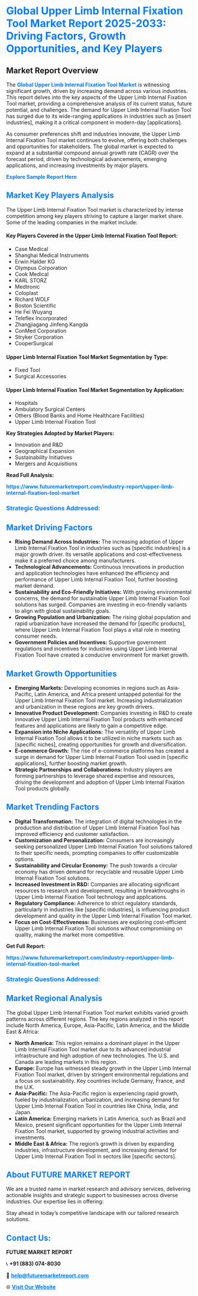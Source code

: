 <h1 style="color: #007BFF;">Global Upper Limb Internal Fixation Tool Market Report 2025-2033: Driving Factors, Growth Opportunities, and Key Players</h1>

<section id="overview">
<h2>Market Report Overview</h2>
<p>The <a href="https://www.futuremarketreport.com/industry-report/upper-limb-internal-fixation-tool-market" style="color: #007BFF; text-decoration: none;"><strong>Global Upper Limb Internal Fixation Tool Market</strong></a> is witnessing significant growth, driven by increasing demand across various industries. This report delves into the key aspects of the Upper Limb Internal Fixation Tool market, providing a comprehensive analysis of its current status, future potential, and challenges. The demand for Upper Limb Internal Fixation Tool has surged due to its wide-ranging applications in industries such as [insert industries], making it a critical component in modern-day [applications].</p>
<p>As consumer preferences shift and industries innovate, the Upper Limb Internal Fixation Tool market continues to evolve, offering both challenges and opportunities for stakeholders. The global market is expected to expand at a substantial compound annual growth rate (CAGR) over the forecast period, driven by technological advancements, emerging applications, and increasing investments by major players.</p>
</section>

<section id="overview">
<p><a href="https://www.futuremarketreport.com/request-sample/reportId=124900" style="color: #007BFF; text-decoration: none;"><strong>Explore Sample Report Here</strong></a></p>
</section>

<section id="key-players">
<h2 style="color: #007BFF;">Market Key Players Analysis</h2>
<p>The Upper Limb Internal Fixation Tool market is characterized by intense competition among key players striving to capture a larger market share. Some of the leading companies in the market include:</p>
<h4>Key Players Covered in the Upper Limb Internal Fixation Tool Report:</h4>
<ul><li>Case Medical</li><li>Shanghai Medical Instruments</li><li>Erwin Halder KG</li><li>Olympus Corporation</li><li>Cook Medical</li><li>KARL STORZ</li><li>Medtronic</li><li>Coloplast</li><li>Richard WOLF</li><li>Boston Scientific</li><li>He Fei Wuyang</li><li>Teleflex Incorporated</li><li>Zhangjiagang Jinfeng Kangda</li><li>ConMed Corporation</li><li>Stryker Corporation</li><li>CooperSurgical</li></ul>
<h4>Upper Limb Internal Fixation Tool Market Segmentation by Type:</h4>
<ul><li>Fixed Tool</li><li>Surgical Accessories</li></ul>

<h4>Upper Limb Internal Fixation Tool Market Segmentation by Application:</h4>
<ul><li>Hospitals</li><li>Ambulatory Surgical Centers</li><li>Others (Blood Banks and Home Healthcare Facilities)</li><li>Upper Limb Internal Fixation Tool</li></ul>
<p><strong>Key Strategies Adopted by Market Players:</strong></p>
<ul>
<li>Innovation and R&D</li>
<li>Geographical Expansion</li>
<li>Sustainability Initiatives</li>
<li>Mergers and Acquisitions</li>
</ul>
</section>

<section>
<p><strong>Read Full Analysis: </strong></p><a href="https://www.futuremarketreport.com/industry-report/upper-limb-internal-fixation-tool-market" style="color: #007BFF; text-decoration: none;"><strong>https://www.futuremarketreport.com/industry-report/upper-limb-internal-fixation-tool-market</strong></a>
<h3 style="color: #007BFF;">Strategic Questions Addressed:</h3>
</section>

<section id="driving-factors">
<h2 style="color: #007BFF;">Market Driving Factors</h2>
<ul>
<li><strong>Rising Demand Across Industries:</strong> The increasing adoption of Upper Limb Internal Fixation Tool in industries such as [specific industries] is a major growth driver. Its versatile applications and cost-effectiveness make it a preferred choice among manufacturers.</li>
<li><strong>Technological Advancements:</strong> Continuous innovations in production and application technologies have enhanced the efficiency and performance of Upper Limb Internal Fixation Tool, further boosting market demand.</li>
<li><strong>Sustainability and Eco-Friendly Initiatives:</strong> With growing environmental concerns, the demand for sustainable Upper Limb Internal Fixation Tool solutions has surged. Companies are investing in eco-friendly variants to align with global sustainability goals.</li>
<li><strong>Growing Population and Urbanization:</strong> The rising global population and rapid urbanization have increased the demand for [specific products], where Upper Limb Internal Fixation Tool plays a vital role in meeting consumer needs.</li>
<li><strong>Government Policies and Incentives:</strong> Supportive government regulations and incentives for industries using Upper Limb Internal Fixation Tool have created a conducive environment for market growth.</li>
</ul>
</section>

<section id="growth-opportunities">
<h2 style="color: #007BFF;">Market Growth Opportunities</h2>
<ul>
<li><strong>Emerging Markets:</strong> Developing economies in regions such as Asia-Pacific, Latin America, and Africa present untapped potential for the Upper Limb Internal Fixation Tool market. Increasing industrialization and urbanization in these regions are key growth drivers.</li>
<li><strong>Innovative Product Development:</strong> Companies investing in R&D to create innovative Upper Limb Internal Fixation Tool products with enhanced features and applications are likely to gain a competitive edge.</li>
<li><strong>Expansion into Niche Applications:</strong> The versatility of Upper Limb Internal Fixation Tool allows it to be utilized in niche markets such as [specific niches], creating opportunities for growth and diversification.</li>
<li><strong>E-commerce Growth:</strong> The rise of e-commerce platforms has created a surge in demand for Upper Limb Internal Fixation Tool used in [specific applications], further boosting market growth.</li>
<li><strong>Strategic Partnerships and Collaborations:</strong> Industry players are forming partnerships to leverage shared expertise and resources, driving the development and adoption of Upper Limb Internal Fixation Tool products globally.</li>
</ul>
</section>

<section id="trending-factors">
<h2 style="color: #007BFF;">Market Trending Factors</h2>
<ul>
<li><strong>Digital Transformation:</strong> The integration of digital technologies in the production and distribution of Upper Limb Internal Fixation Tool has improved efficiency and customer satisfaction.</li>
<li><strong>Customization and Personalization:</strong> Consumers are increasingly seeking personalized Upper Limb Internal Fixation Tool solutions tailored to their specific needs, prompting companies to offer customizable options.</li>
<li><strong>Sustainability and Circular Economy:</strong> The push towards a circular economy has driven demand for recyclable and reusable Upper Limb Internal Fixation Tool solutions.</li>
<li><strong>Increased Investment in R&D:</strong> Companies are allocating significant resources to research and development, resulting in breakthroughs in Upper Limb Internal Fixation Tool technology and applications.</li>
<li><strong>Regulatory Compliance:</strong> Adherence to strict regulatory standards, particularly in industries like [specific industries], is influencing product development and quality in the Upper Limb Internal Fixation Tool market.</li>
<li><strong>Focus on Cost-Effectiveness:</strong> Businesses are exploring cost-efficient Upper Limb Internal Fixation Tool solutions without compromising on quality, making the market more competitive.</li>
</ul>
</section>

<section>
<p><strong>Get Full Report: </strong></p><a href="https://www.futuremarketreport.com/industry-report/upper-limb-internal-fixation-tool-market" style="color: #007BFF; text-decoration: none;"><strong>https://www.futuremarketreport.com/industry-report/upper-limb-internal-fixation-tool-market</strong></a>
<h3 style="color: #007BFF;">Strategic Questions Addressed:</h3>
</section>


<section id="regional-analysis">
<h2 style="color: #007BFF;">Market Regional Analysis</h2>
<p>The global Upper Limb Internal Fixation Tool market exhibits varied growth patterns across different regions. The key regions analyzed in this report include North America, Europe, Asia-Pacific, Latin America, and the Middle East & Africa:</p>
<ul>
<li><strong>North America:</strong> This region remains a dominant player in the Upper Limb Internal Fixation Tool market due to its advanced industrial infrastructure and high adoption of new technologies. The U.S. and Canada are leading markets in this region.</li>
<li><strong>Europe:</strong> Europe has witnessed steady growth in the Upper Limb Internal Fixation Tool market, driven by stringent environmental regulations and a focus on sustainability. Key countries include Germany, France, and the U.K.</li>
<li><strong>Asia-Pacific:</strong> The Asia-Pacific region is experiencing rapid growth, fueled by industrialization, urbanization, and increasing demand for Upper Limb Internal Fixation Tool in countries like China, India, and Japan.</li>
<li><strong>Latin America:</strong> Emerging markets in Latin America, such as Brazil and Mexico, present significant opportunities for the Upper Limb Internal Fixation Tool market, supported by growing industrial activities and investments.</li>
<li><strong>Middle East & Africa:</strong> The region’s growth is driven by expanding industries, infrastructure development, and increasing demand for Upper Limb Internal Fixation Tool in sectors like [specific sectors].</li>
</ul>
</section>

<footer>
<h2 style="color: #007BFF;">About FUTURE MARKET REPORT</h2>
<p>We are a trusted name in market research and advisory services, delivering actionable insights and strategic support to businesses across diverse industries. Our expertise lies in offering:</p>

<p>Stay ahead in today’s competitive landscape with our tailored research solutions.</p>

<h2 style="color: #007BFF;">Contact Us:</h2>
<p><strong>FUTURE MARKET REPORT</strong></p>
<p>📞 <strong>+91 (883) 074-8030</strong></p>
<p>📧 <strong><a href="mailto:help@futuremarketreport.com" style="color: #007BFF;">help@futuremarketreport.com</a></strong></p>
<p>🌐 <strong><a href="https://www.futuremarketreport.com/" style="color: #007BFF;">Visit Our Website</a></strong></p>
</footer>